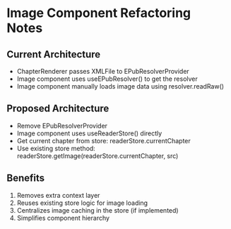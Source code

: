 # Image Component Refactoring Notes

## Current Architecture
- ChapterRenderer passes XMLFile to EPubResolverProvider
- Image component uses useEPubResolver() to get the resolver
- Image component manually loads image data using resolver.readRaw()

## Proposed Architecture
- Remove EPubResolverProvider
- Image component uses useReaderStore() directly
- Get current chapter from store: readerStore.currentChapter
- Use existing store method: readerStore.getImage(readerStore.currentChapter, src)

## Benefits
1. Removes extra context layer
2. Reuses existing store logic for image loading
3. Centralizes image caching in the store (if implemented)
4. Simplifies component hierarchy